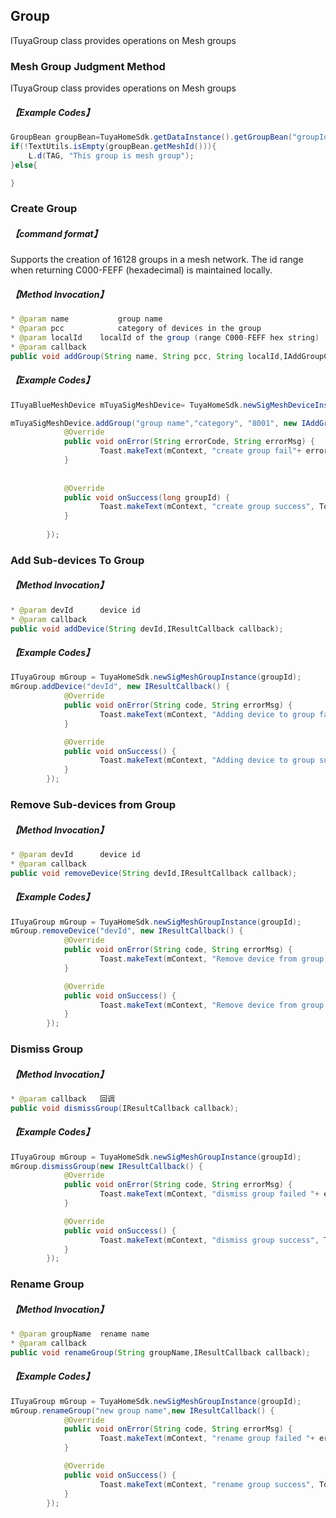 ## Group
ITuyaGroup class provides operations on Mesh groups
### Mesh Group Judgment Method

ITuyaGroup class provides operations on Mesh groups
#####  【Example Codes】

```java
GroupBean groupBean=TuyaHomeSdk.getDataInstance().getGroupBean("groupId");
if(!TextUtils.isEmpty(groupBean.getMeshId())){    
	L.d(TAG, "This group is mesh group");
}else{

}

```

### Create Group

##### 【command format】

Supports the creation of 16128 groups in a mesh network. The id range when returning C000-FEFF (hexadecimal) is maintained locally.

##### 【Method Invocation】

```java
* @param name			group name
* @param pcc			category of devices in the group 
* @param localId	localId of the group (range C000-FEFF hex string)
* @param callback		
public void addGroup(String name, String pcc, String localId,IAddGroupCallback callback);
```

##### 【Example Codes】

```java
ITuyaBlueMeshDevice mTuyaSigMeshDevice= TuyaHomeSdk.newSigMeshDeviceInstance("meshId");

mTuyaSigMeshDevice.addGroup("group name","category", "8001", new IAddGroupCallback() {
			@Override
            public void onError(String errorCode, String errorMsg) {
            		Toast.makeText(mContext, "create group fail"+ errorMsg, Toast.LENGTH_LONG).show();
            }
            
            	
            @Override
            public void onSuccess(long groupId) {
            		Toast.makeText(mContext, "create group success", Toast.LENGTH_LONG).show();
            }
        
        });
```



### Add Sub-devices To Group

##### 【Method Invocation】
```java
* @param devId		device id
* @param callback	
public void addDevice(String devId,IResultCallback callback);
```
##### 【Example Codes】

```java
ITuyaGroup mGroup = TuyaHomeSdk.newSigMeshGroupInstance(groupId);
mGroup.addDevice("devId", new IResultCallback() {
            @Override
            public void onError(String code, String errorMsg) {
            		Toast.makeText(mContext, "Adding device to group failed "+ errorMsg, Toast.LENGTH_LONG).show();
            }

            @Override
            public void onSuccess() {
            		Toast.makeText(mContext, "Adding device to group success", Toast.LENGTH_LONG).show();
            }
        });
```


### Remove Sub-devices from Group
##### 【Method Invocation】
```java
* @param devId		device id
* @param callback	
public void removeDevice(String devId,IResultCallback callback);

```

##### 【Example Codes】
```java
ITuyaGroup mGroup = TuyaHomeSdk.newSigMeshGroupInstance(groupId);
mGroup.removeDevice("devId", new IResultCallback() {
            @Override
            public void onError(String code, String errorMsg) {
            		Toast.makeText(mContext, "Remove device from group failed "+ errorMsg, Toast.LENGTH_LONG).show();
            }

            @Override
            public void onSuccess() {
            		Toast.makeText(mContext, "Remove device from group success ", Toast.LENGTH_LONG).show();
            }
        });

```

### Dismiss Group
##### 【Method Invocation】
```java
* @param callback	回调
public void dismissGroup(IResultCallback callback);
```
##### 【Example Codes】
```java
ITuyaGroup mGroup = TuyaHomeSdk.newSigMeshGroupInstance(groupId);
mGroup.dismissGroup(new IResultCallback() {
            @Override
            public void onError(String code, String errorMsg) {
            		Toast.makeText(mContext, "dismiss group failed "+ errorMsg, Toast.LENGTH_LONG).show();
            }

            @Override
            public void onSuccess() {
            		Toast.makeText(mContext, "dismiss group success", Toast.LENGTH_LONG).show();
            }
        });

```


### Rename Group
##### 【Method Invocation】
```java
* @param groupName	rename name
* @param callback	
public void renameGroup(String groupName,IResultCallback callback);
```
##### 【Example Codes】
```java
ITuyaGroup mGroup = TuyaHomeSdk.newSigMeshGroupInstance(groupId);
mGroup.renameGroup("new group name",new IResultCallback() {
            @Override
            public void onError(String code, String errorMsg) {
            		Toast.makeText(mContext, "rename group failed "+ errorMsg, Toast.LENGTH_LONG).show();
            }

            @Override
            public void onSuccess() {
            		Toast.makeText(mContext, "rename group success", Toast.LENGTH_LONG).show();
            }
        });

```